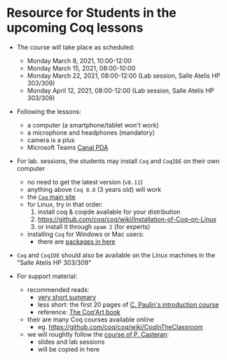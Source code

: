 # Resource for Students in the upcoming Coq lessons

- The course will take place as scheduled:
  * Monday March 8, 2021, 10:00-12:00
  * Monday March 15, 2021, 08:00-10:00
  * Monday March 22, 2021, 08:00-12:00 (Lab session, Salle Atelis HP 303/309)
  * Monday April 12, 2021, 08:00-12:00 (Lab session, Salle Atelis HP 303/309)

- Following the lessons:
  * a computer (a smartphone/tablet won't work)
  * a microphone and headphones (mandatory)
  * camera is a plus
  * Microsoft Teams [Canal PDA](https://teams.microsoft.com/l/channel/19%3adcfd8f824114416d8890ac7deebc5d66%40thread.tacv2/Preuves%2520et%2520D%25C3%25A9duction%2520Automatique?groupId=61159ddd-bead-44f7-aaf6-69e253427128&tenantId=158716cf-46b9-48ca-8c49-c7bb67e575f3)
 
- For lab. sessions, the students may install
  `Coq` and `CoqIDE` on their own computer
  - no need to get the latest version (`v8.11`)
  - anything above `Coq 8.8` (3 years old) will work
  - the [`Coq` main site](https://coq.inria.fr)
  - for Linux, try in that order:
    1. install coq & coqide available for your distribution
    2. https://github.com/coq/coq/wiki/Installation-of-Coq-on-Linux
    3. or install it through `opam 2` (for experts)
  - installing `Coq` for Windows or Mac users:
    - there are [packages in here](https://github.com/coq/coq/releases/tag/V8.11.0)

- `Coq` and `CoqIDE` should also be available
  on the Linux machines in the "Salle Atelis HP 303/309"

- For support material:
  - recommended reads:
    - [very short summary](https://coq.inria.fr/a-short-introduction-to-coq)
    - less short: the first 20 pages of [C. Paulin's introduction course](https://www.lri.fr/~paulin/LASER/course-notes.pdf) 
    - reference: [The Coq'Art book](https://www.labri.fr/perso/casteran/CoqArt) 
  - their are many Coq courses available online
    - eg. https://github.com/coq/coq/wiki/CoqInTheClassroom
  - we will roughtly follow the [course of P. Casteran](https://www.labri.fr/perso/casteran/FM/Logique):
    - slides and lab sessions
    - will be copied in here

